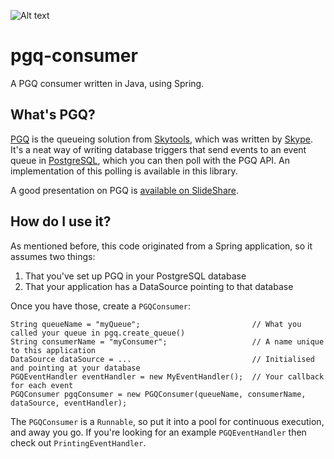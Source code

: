 ![Alt text](https://api.travis-ci.org/AliNield/pgq-consumer.svg?branch=Add-Travis-CI-to-pgq-consumer "Build Status")

pgq-consumer
============

A PGQ consumer written in Java, using Spring.

What's PGQ?
-----------

[PGQ](https://wiki.postgresql.org/wiki/PGQ_Tutorial) is the queueing solution from [Skytools](https://wiki.postgresql.org/wiki/Skytools), which was written by [Skype](http://www.skype.com/en/). It's a neat way of writing database triggers that send events to an event queue in [PostgreSQL](http://www.postgresql.org/), which you can then poll with the PGQ API. An implementation of this polling is available in this library. 

A good presentation on PGQ is [available on SlideShare](http://www.slideshare.net/adorepump/skytools-pgq-queues-and-applications).

How do I use it?
----------------

As mentioned before, this code originated from a Spring application, so it assumes two things:

1. That you've set up PGQ in your PostgreSQL database
2. That your application has a DataSource pointing to that database

Once you have those, create a ```PGQConsumer```:
  
    String queueName = "myQueue";                         // What you called your queue in pgq.create_queue()
    String consumerName = "myConsumer";                   // A name unique to this application
    DataSource dataSource = ...                           // Initialised and pointing at your database
    PGQEventHandler eventHandler = new MyEventHandler();  // Your callback for each event
    PGQConsumer pgqConsumer = new PGQConsumer(queueName, consumerName, dataSource, eventHandler);

The ```PGQConsumer``` is a ```Runnable```, so put it into a pool for continuous execution, and away you go. If you're looking for an example ```PGQEventHandler``` then check out ```PrintingEventHandler```.
